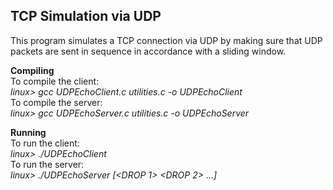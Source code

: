 ## TCP Simulation via UDP ##

This program simulates a TCP connection via UDP by making sure that UDP packets are sent in sequence in accordance with a sliding window.

**Compiling**  
    To compile the client:  
        *linux> gcc UDPEchoClient.c utilities.c -o UDPEchoClient*  
    To compile the server:  
        *linux> gcc UDPEchoServer.c utilities.c -o UDPEchoServer*  

**Running**  
    To run the client:  
        *linux> ./UDPEchoClient <ip address> <port>*  
    To run the server:  
        *linux> ./UDPEchoServer <port> [<DROP 1> <DROP 2> ...]*  


